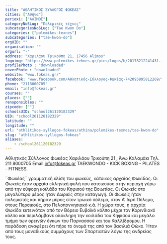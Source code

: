 ```yaml
---
title: "ΑΘΛΗΤΙΚΟΣ ΣΥΛΛΟΓΟΣ ΦΩΚΕΑΣ"
cities: ["Αθήνα"]
perioxi: ["ΑΛΙΜΟΣ"]
categoryNoSLug: "Πολεμικές τέχνες"
subcategoriesNoSLug: ["Tae Kwon Do"]
categories: ["polemikes-texnes"]
subcategories: ["tae-kwon-do"]
orgUID: ""
organisation: ""
orgurl: "-"
address: "Χαριλάου Τρικούπη 21, 17456 Alimos"
logoimg: "https://www.polemikes-tehnes.gr/pics/logos/b/20178212241431.jpg"
profilePhoto : "downloaded"
coverPhoto : "downloaded"
website: "www.fokeas.gr/"
facebook: "www.facebook.com/Αθλητικός-Σύλλογος-Φωκέας-742095895812269/"
phone: "2118000705"
email: "info@fokeas.gr"
courses: ""
places: [""]
rensponsibles: ""
zipcode: [""]
schoolsUID: "school261120182329"
UID: "school261120182329"
latitude: ""
longitude: ""
url: "athlitikos-syllogos-fokeas/athina/polemikes-texnes/tae-kwon-do"
slug: "athlitikos-syllogos-fokeas"
aliases:
    - /school261120182329
---
```



Αθλητικός Σύλλογος Φωκέας Χαριλάου Τρικούπη 21 , Άνω Καλαμάκι Τηλ. 211 8000705 Email:info@fokeas.gr TAEKWONDO - KICK BOXING - PILATES - FITNESS.

΄΄Φωκέας΄΄ γραμματική κλίση του φωκεύς, κάτοικος αρχαίας Φωκίδας. Οι Φωκείς ήταν αρχαία ελληνική φυλή που κατοικούσε στην περιοχή γύρω από την εύφορη κοιλάδα του Κηφισού της Βοιωτίας. Οι Φωκείς στο μεγαλύτερο μέρος ήταν Δωριείς στην καταγωγή. Οι Φωκείς ήταν πολεμιστές και πήραν μέρος στον τρωικό πόλεμο, στον Α’ Ιερό Πόλεμο, στους Περσικούς, στο Πελοποννησιακό κ.ά. Η χώρα τους, η αρχαία Φωκίδα εκτεινόταν από τον Βόρειο Ευβοϊκό κόλπο μέχρι τον Κορινθιακό κόλπο και περιλάμβανε ολόκληρη την κοιλάδα του Κηφισού και μεγάλο τμήμα των ορεινών όγκων του Παρνασσού και του Καλλίδρομου. Η παράδοση αναφέρει ότι πήρε το όνομά της από τον βασιλιά Φώκο. Ήταν από τους μοναδικούς συμμάχους των Σπαρτιατών λόγω της ανδρείας τους.